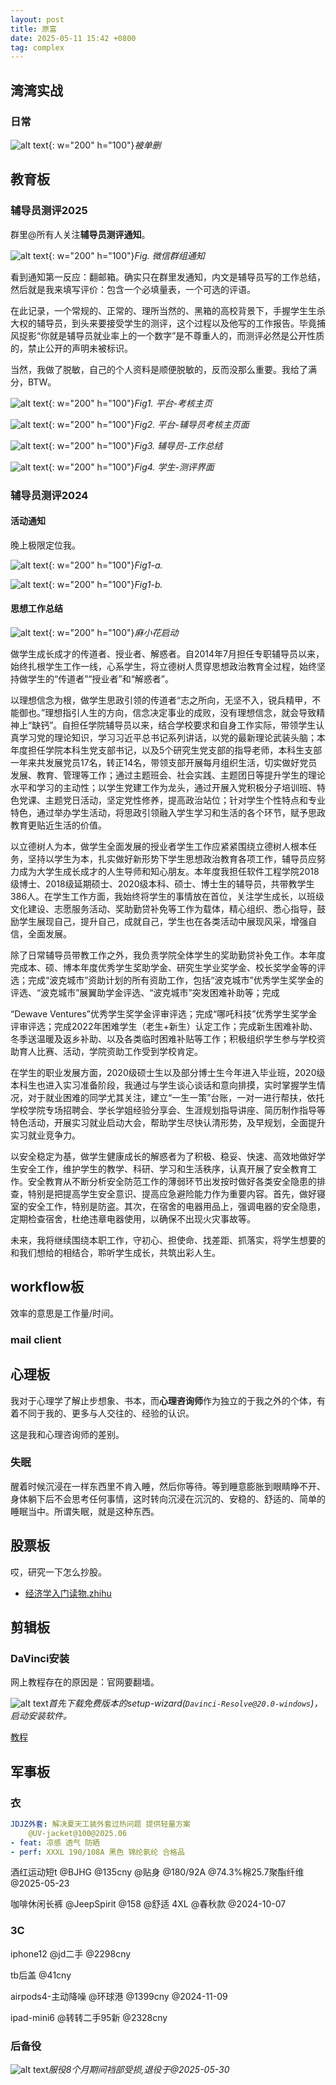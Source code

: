```yaml
---
layout: post
title: 原富
date: 2025-05-11 15:42 +0800
tag: complex
---
```



## 湾湾实战

### 日常

![alt text](/assets/2025-05/bfec1b03f5d4fcf75476f4034001598.jpg){: w="200" h="100"}_被单删_

## 教育板

### 辅导员测评2025

群里@所有人关注**辅导员测评通知**。

![alt text](/assets/2025-05/7d666b6401cd7f06f488fc7b27702db.jpg){: w="200" h="100"}_Fig. 微信群组通知_

看到通知第一反应：翻邮箱。确实只在群里发通知，内文是辅导员写的工作总结，然后就是我来填写评价：包含一个必填量表，一个可选的评语。

在此记录，一个常规的、正常的、理所当然的、黑箱的高校背景下，手握学生生杀大权的辅导员，到头来要接受学生的测评，这个过程以及他写的工作报告。毕竟捕风捉影“你就是辅导员就业率上的一个数字”是不尊重人的，而测评必然是公开性质的，禁止公开的声明未被标识。

当然，我做了脱敏，自己的个人资料是顺便脱敏的，反而没那么重要。我给了满分，BTW。

![alt text](/assets/2025-05/a047509abea8582cf386038fd892fd6.jpg){: w="200" h="100"}_Fig1. 平台-考核主页_

![alt text](/assets/2025-05/6b4554235cdcb033216eeeac9cbcb1e.jpg){: w="200" h="100"}_Fig2. 平台-辅导员考核主页面_

![alt text](/assets/2025-05/b08faabb8e7d0444e1a5e756e911d73.jpg){: w="200" h="100"}_Fig3. 辅导员-工作总结_

![alt text](/assets/2025-05/7d0e0d863068b96dba35a7b55a1764a.png){: w="200" h="100"}_Fig4. 学生-测评界面_

### 辅导员测评2024

#### 活动通知

晚上极限定位我。

![alt text](/assets/2025-05/0cb5e54bc583879309d07bc0c35bafe.jpg){: w="200" h="100"}_Fig1-a._ 

![alt text](/assets/2025-05/eb91b8535d2e46f3c9e051b4e53a385.jpg){: w="200" h="100"}_Fig1-b._


#### 思想工作总结

![alt text](/assets/2025-05/a28289eecb8490cc031bdf88978efdf.jpg){: w="200" h="100"}_麻小花启动_

做学生成长成才的传道者、授业者、解惑者。自2014年7月担任专职辅导员以来，始终扎根学生工作一线，心系学生，将立德树人贯穿思想政治教育全过程，始终坚持做学生的“传道者”“授业者”和“解惑者”。

以理想信念为根，做学生思政引领的传道者“志之所向，无坚不入，锐兵精甲，不能御也。”理想指引人生的方向，信念决定事业的成败，没有理想信念，就会导致精神上“缺钙”。自担任学院辅导员以来，结合学校要求和自身工作实际，带领学生认真学习党的理论知识，学习习近平总书记系列讲话，以党的最新理论武装头脑；本年度担任学院本科生党支部书记，以及5个研究生党支部的指导老师，本科生支部一年来共发展党员17名，转正14名，带领支部开展每月组织生活，切实做好党员发展、教育、管理等工作；通过主题班会、社会实践、主题团日等提升学生的理论水平和学习的主动性；以学生党建工作为龙头，通过开展入党积极分子培训班、特色党课、主题党日活动，坚定党性修养，提高政治站位；针对学生个性特点和专业特色，通过举办学生活动，将思政引领融入学生学习和生活的各个环节，赋予思政教育更贴近生活的价值。

以立德树人为本，做学生全面发展的授业者学生工作应紧紧围绕立德树人根本任务，坚持以学生为本，扎实做好新形势下学生思想政治教育各项工作，辅导员应努力成为大学生成长成才的人生导师和知心朋友。本年度我担任软件工程学院2018级博士、2018级延期硕士、2020级本科、硕士、博士生的辅导员，共带教学生386人。在学生工作方面，我始终将学生的事情放在首位，关注学生成长，以班级文化建设、志愿服务活动、奖助勤贷补免等工作为载体，精心组织、悉心指导，鼓励学生展现自己，提升自己，成就自己，学生也在各类活动中展现风采，增强自信，全面发展。

除了日常辅导员带教工作之外，我负责学院全体学生的奖助勤贷补免工作。本年度完成本、硕、博本年度优秀学生奖助学金、研究生学业奖学金、校长奖学金等的评选；完成“波克城市”资助计划的所有资助工作，包括“波克城市”优秀学生奖学金的评选、“波克城市”展翼助学金评选、“波克城市”突发困难补助等；完成

“Dewave Ventures”优秀学生奖学金评审评选；完成“哪吒科技”优秀学生奖学金评审评选；完成2022年困难学生（老生+新生）认定工作；完成新生困难补助、冬季送温暖及返乡补助、以及各类临时困难补贴等工作；积极组织学生参与学校资助育人比赛、活动，学院资助工作受到学校肯定。

在学生的职业发展方面，2020级硕士生以及部分博士生今年进入毕业班，2020级本科生也进入实习准备阶段，我通过与学生谈心谈话和意向排摸，实时掌握学生情况，对于就业困难的同学尤其关注，建立“一生一策”台账，一对一进行帮扶，依托学校学院专场招聘会、学长学姐经验分享会、生涯规划指导讲座、简历制作指导等特色活动，开展实习就业启动大会，帮助学生尽快认清形势，及早规划，全面提升实习就业竞争力。

以安全稳定为基，做学生健康成长的解惑者为了积极、稳妥、快速、高效地做好学生安全工作，维护学生的教学、科研、学习和生活秩序，认真开展了安全教育工作。安全教育从不断分析安全防范工作的薄弱环节出发按时做好各类安全隐患的排查，特别是把提高学生安全意识、提高应急避险能力作为重要内容。首先，做好寝室的安全工作，特别是防盗。其次，在宿舍的电器用品上，强调电器的安全隐患，定期检查宿舍，杜绝违章电器使用，以确保不出现火灾事故等。

未来，我将继续围绕本职工作，守初心、担使命、找差距、抓落实，将学生想要的和我们想给的相结合，聆听学生成长，共筑出彩人生。







## workflow板

效率的意思是工作量/时间。

### mail client

## 心理板

我对于心理学了解止步想象、书本，而**心理咨询师**作为独立的于我之外的个体，有着不同于我的、更多与人交往的、经验的认识。

这是我和心理咨询师的差别。

### 失眠

醒着时候沉浸在一样东西里不肯入睡，然后你等待。等到睡意膨胀到眼睛睁不开、身体躺下后不会思考任何事情，这时转向沉浸在沉沉的、安稳的、舒适的、简单的睡眠当中。所谓失眠，就是这种东西。

## 股票板

哎，研究一下怎么抄股。
- [经济学入门读物.zhihu](https://www.zhihu.com/question/19661829/answer/17527623)

## 剪辑板

### DaVinci安装

网上教程存在的原因是：官网要翻墙。

![alt text](/assets/2025-05/image-15.png)_首先下载免费版本的setup-wizard(`Davinci-Resolve@20.0-windows`)，启动安装软件。_

[教程](https://www.bilibili.com/video/BV1B7411A7M1/?vd_source=8519f95560ea54533a7d5978ae4c2de6)

## 军事板

### 衣

```yaml
JDJZ外套: 解决夏天工装外套过热问题 提供轻量方案
    @UV-jacket@100@2025.06
- feat: 凉感 透气 防晒
- perf: XXXL 190/108A 黑色 锦纶氨纶 合格品
```

酒红运动短t @BJHG @135cny @贴身 @180/92A @74.3%棉25.7聚酯纤维 @2025-05-23

咖啡休闲长裤 @JeepSpirit @158 @舒适 4XL @春秋款 @2024-10-07

### 3C

iphone12 @jd二手 @2298cny

tb后盖 @41cny

airpods4-主动降噪 @环球港 @1399cny @2024-11-09

ipad-mini6 @转转二手95新 @2328cny

### 后备役

![alt text](/assets/2025-05/48d3c5c1bdd96b1401e9e1406fc8fef.jpg)_服役8个月期间裆部受损,退役于@2025-05-30_